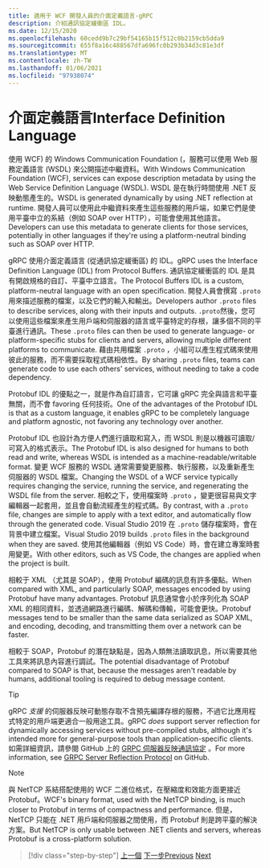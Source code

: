 ```yaml
---
title: 適用于 WCF 開發人員的介面定義語言-gRPC
description: 介紹通訊協定緩衝區 IDL。
ms.date: 12/15/2020
ms.openlocfilehash: 60cedd9b7c29bf54165b15f512c0b2159cb5dda9
ms.sourcegitcommit: 655f8a16c488567dfa696fc0b293b34d3c81e3df
ms.translationtype: MT
ms.contentlocale: zh-TW
ms.lasthandoff: 01/06/2021
ms.locfileid: "97938074"
---
```

# <a name="interface-definition-language"></a><span data-ttu-id="85cd3-103">介面定義語言</span><span class="sxs-lookup"><span data-stu-id="85cd3-103">Interface Definition Language</span></span>

<span data-ttu-id="85cd3-104">使用 WCF) 的 Windows Communication Foundation (，服務可以使用 Web 服務定義語言 (WSDL) 來公開描述中繼資料。</span><span class="sxs-lookup"><span data-stu-id="85cd3-104">With Windows Communication Foundation (WCF), services can expose description metadata by using the Web Service Definition Language (WSDL).</span></span> <span data-ttu-id="85cd3-105">WSDL 是在執行時間使用 .NET 反映動態產生的。</span><span class="sxs-lookup"><span data-stu-id="85cd3-105">WSDL is generated dynamically by using .NET reflection at runtime.</span></span> <span data-ttu-id="85cd3-106">開發人員可以使用此中繼資料來產生這些服務的用戶端，如果它們是使用平臺中立的系結（例如 SOAP over HTTP），可能會使用其他語言。</span><span class="sxs-lookup"><span data-stu-id="85cd3-106">Developers can use this metadata to generate clients for those services, potentially in other languages if they're using a platform-neutral binding such as SOAP over HTTP.</span></span>

<span data-ttu-id="85cd3-107">gRPC 使用介面定義語言 (從通訊協定緩衝區) 的 IDL。</span><span class="sxs-lookup"><span data-stu-id="85cd3-107">gRPC uses the Interface Definition Language (IDL) from Protocol Buffers.</span></span> <span data-ttu-id="85cd3-108">通訊協定緩衝區的 IDL 是具有開啟規格的自訂、平臺中立語言。</span><span class="sxs-lookup"><span data-stu-id="85cd3-108">The Protocol Buffers IDL is a custom, platform-neutral language with an open specification.</span></span> <span data-ttu-id="85cd3-109">開發人員會撰寫 `.proto` 用來描述服務的檔案，以及它們的輸入和輸出。</span><span class="sxs-lookup"><span data-stu-id="85cd3-109">Developers author `.proto` files to describe services, along with their inputs and outputs.</span></span> <span data-ttu-id="85cd3-110">`.proto`然後，您可以使用這些檔案來產生用戶端和伺服器的語言或平臺特定的存根，讓多個不同的平臺進行通訊。</span><span class="sxs-lookup"><span data-stu-id="85cd3-110">These `.proto` files can then be used to generate language- or platform-specific stubs for clients and servers, allowing multiple different platforms to communicate.</span></span> <span data-ttu-id="85cd3-111">藉由共用檔案 `.proto` ，小組可以產生程式碼來使用彼此的服務，而不需要採取程式碼相依性。</span><span class="sxs-lookup"><span data-stu-id="85cd3-111">By sharing `.proto` files, teams can generate code to use each others' services, without needing to take a code dependency.</span></span>

<span data-ttu-id="85cd3-112">Protobuf IDL 的優點之一，就是作為自訂語言，它可讓 gRPC 完全與語言和平臺無關，而不會 favoring 任何技術。</span><span class="sxs-lookup"><span data-stu-id="85cd3-112">One of the advantages of the Protobuf IDL is that as a custom language, it enables gRPC to be completely language and platform agnostic, not favoring any technology over another.</span></span>

<span data-ttu-id="85cd3-113">Protobuf IDL 也設計為方便人們進行讀取和寫入，而 WSDL 則是以機器可讀取/可寫入的格式表示。</span><span class="sxs-lookup"><span data-stu-id="85cd3-113">The Protobuf IDL is also designed for humans to both read and write, whereas WSDL is intended as a machine-readable/writable format.</span></span> <span data-ttu-id="85cd3-114">變更 WCF 服務的 WSDL 通常需要變更服務、執行服務，以及重新產生伺服器的 WSDL 檔案。</span><span class="sxs-lookup"><span data-stu-id="85cd3-114">Changing the WSDL of a WCF service typically requires changing the service, running the service, and regenerating the WSDL file from the server.</span></span> <span data-ttu-id="85cd3-115">相較之下，使用檔案時 `.proto` ，變更很容易與文字編輯器一起套用，並且會自動流經產生的程式碼。</span><span class="sxs-lookup"><span data-stu-id="85cd3-115">By contrast, with a `.proto` file, changes are simple to apply with a text editor, and automatically flow through the generated code.</span></span> <span data-ttu-id="85cd3-116">Visual Studio 2019 在 `.proto` 儲存檔案時，會在背景中建立檔案。</span><span class="sxs-lookup"><span data-stu-id="85cd3-116">Visual Studio 2019 builds `.proto` files in the background when they are saved.</span></span> <span data-ttu-id="85cd3-117">使用其他編輯器（例如 VS Code）時，會在建立專案時套用變更。</span><span class="sxs-lookup"><span data-stu-id="85cd3-117">With other editors, such as VS Code, the changes are applied when the project is built.</span></span>

<span data-ttu-id="85cd3-118">相較于 XML （尤其是 SOAP），使用 Protobuf 編碼的訊息有許多優點。</span><span class="sxs-lookup"><span data-stu-id="85cd3-118">When compared with XML, and particularly SOAP, messages encoded by using Protobuf have many advantages.</span></span> <span data-ttu-id="85cd3-119">Protobuf 訊息通常會小於序列化為 SOAP XML 的相同資料，並透過網路進行編碼、解碼和傳輸，可能會更快。</span><span class="sxs-lookup"><span data-stu-id="85cd3-119">Protobuf messages tend to be smaller than the same data serialized as SOAP XML, and encoding, decoding, and transmitting them over a network can be faster.</span></span>

<span data-ttu-id="85cd3-120">相較于 SOAP，Protobuf 的潛在缺點是，因為人類無法讀取訊息，所以需要其他工具來將訊息內容進行調試。</span><span class="sxs-lookup"><span data-stu-id="85cd3-120">The potential disadvantage of Protobuf compared to SOAP is that, because the messages aren't readable by humans, additional tooling is required to debug message content.</span></span>

> [!TIP]
> <span data-ttu-id="85cd3-121">gRPC *支援* 的伺服器反映可動態存取不含預先編譯存根的服務，不過它比應用程式特定的用戶端更適合一般用途工具。</span><span class="sxs-lookup"><span data-stu-id="85cd3-121">gRPC *does* support server reflection for dynamically accessing services without pre-compiled stubs, although it's intended more for general-purpose tools than application-specific clients.</span></span> <span data-ttu-id="85cd3-122">如需詳細資訊，請參閱 GitHub 上的 [GRPC 伺服器反映通訊協定](https://github.com/grpc/grpc/blob/master/doc/server-reflection.md) 。</span><span class="sxs-lookup"><span data-stu-id="85cd3-122">For more information, see [GRPC Server Reflection Protocol](https://github.com/grpc/grpc/blob/master/doc/server-reflection.md) on GitHub.</span></span>

> [!NOTE]
> <span data-ttu-id="85cd3-123">與 NetTCP 系結搭配使用的 WCF 二進位格式，在壓縮度和效能方面更接近 Protobuf。</span><span class="sxs-lookup"><span data-stu-id="85cd3-123">WCF's binary format, used with the NetTCP binding, is much closer to Protobuf in terms of compactness and performance.</span></span> <span data-ttu-id="85cd3-124">但是，NetTCP 只能在 .NET 用戶端和伺服器之間使用，而 Protobuf 則是跨平臺的解決方案。</span><span class="sxs-lookup"><span data-stu-id="85cd3-124">But NetTCP is only usable between .NET clients and servers, whereas Protobuf is a cross-platform solution.</span></span>

>[!div class="step-by-step"]
><span data-ttu-id="85cd3-125">[上一個](approach.md) 
>[下一步](network-protocols.md)</span><span class="sxs-lookup"><span data-stu-id="85cd3-125">[Previous](approach.md)
[Next](network-protocols.md)</span></span>
